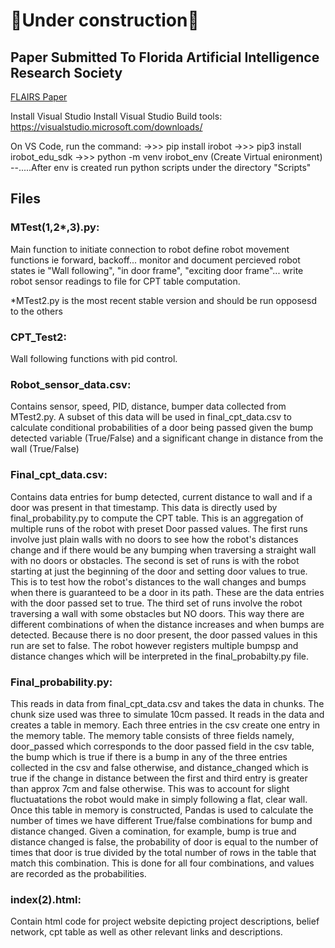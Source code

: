 # 🚧Under construction🚧

## Paper Submitted To Florida Artificial Intelligence Research Society
[FLAIRS Paper](https://github.com/cajabor/Broadcast-Distributed-System)

Install Visual Studio 
Install Visual Studio Build tools: https://visualstudio.microsoft.com/downloads/

On VS Code, run the command: 
->>> pip install irobot
->>> pip3 install irobot_edu_sdk
->>> python -m venv irobot_env (Create Virtual enironment)
--.....After env is created run python scripts under the directory "Scripts"

## Files

### MTest(1,2*,3).py: 
Main function to 
initiate connection to robot
define robot movement functions ie forward, backoff...
monitor and document percieved robot states ie "Wall following", "in door frame", "exciting door frame"...
write robot sensor readings to file for CPT table computation.

*MTest2.py is the most recent stable version and should be run opposesd to the others

### CPT_Test2:
Wall following functions with pid control. 

### Robot_sensor_data.csv:
Contains sensor, speed, PID, distance, bumper data collected from MTest2.py. A subset of this data will be used in final_cpt_data.csv to calculate conditional probabilities of a door being passed given the bump detected variable (True/False) and a significant change in distance from the wall (True/False)

### Final_cpt_data.csv:
Contains data entries for bump detected, current distance to wall and if a door was present in that timestamp. This data is directly used by final_probability.py to compute the CPT table. This is an aggregation of multiple runs of the robot with preset Door passed values.
The first runs involve just plain walls with no doors to see how the robot's distances change and if there would be any bumping when traversing a straight wall with no doors or obstacles. The second is set of runs is with the robot starting at just the beginning of the door and setting door values to true. This is to test how the robot's distances to the wall changes and bumps when there is guaranteed to be a door in its path. These are the data entries with the door passed set to true. The third set of runs involve the robot traversing a wall with some obstacles but NO doors. This way there are different combinations of when the distance increases and when bumps are detected. Because there is no door present, the door passed values in this run are set to false. The robot however registers multiple bumpsp and distance changes which will be interpreted in the final_probabilty.py file.

### Final_probability.py:
This reads in data from final_cpt_data.csv and takes the data in chunks. The chunk size used was three to simulate 10cm passed. It reads in the data and creates a table in memory. Each three entries in the csv create one entry in the memory table. The memory table consists of three fields namely, door_passed which corresponds to the door passed field in the csv table, the bump which is true if there is a bump in any of the three entries collected in the csv and false otherwise, and distance_changed which is true if the change in distance between the first and third entry is greater than approx 7cm and false otherwise. This was to account for slight fluctuatations the robot would make in simply following a flat, clear wall. Once this table in memory is constructed, Pandas is used to calculate the number of times we have different True/false combinations for bump and distance changed. Given a comination, for example, bump is true and distance changed is false, the probability of door is equal to the number of times that door is true divided by the total number of rows in the table that match this combination. This is done for all four combinations, and values are recorded as the probabilities.

### index(2).html:

Contain html code for project website depicting project descriptions, belief network, cpt table as well as other relevant links and descriptions.




